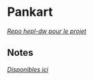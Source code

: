 # Pankart

[_Repo hepl-dw pour le projet_](https://github.com/hepl-dw/projet-pankart)

## Notes

[_Disponibles ici_](./mdfiles/notes.md)
